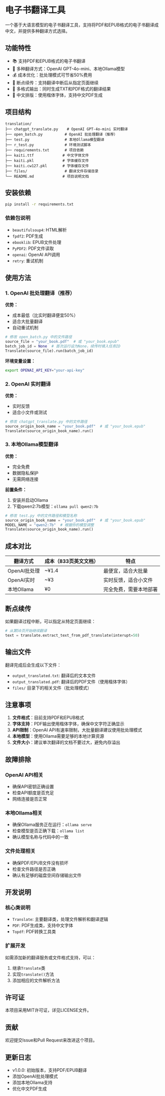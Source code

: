 # 电子书翻译工具

一个基于大语言模型的电子书翻译工具，支持将PDF和EPUB格式的电子书翻译成中文，并提供多种翻译方式选择。

## 功能特性

- 📚 支持PDF和EPUB格式的电子书翻译
- 🤖 多种翻译方式：OpenAI GPT-4o-mini、本地Ollama模型
- 💰 成本优化：批处理模式可节省50%费用
- 🔄 断点续传：支持翻译中断后从指定页面继续
- 📄 多格式输出：同时生成TXT和PDF格式的翻译结果
- 🎨 中文排版：使用楷体字体，支持中文PDF生成

## 项目结构

```
translation/
├── chatgpt_translate.py    # OpenAI GPT-4o-mini 实时翻译
├── open_batch.py          # OpenAI 批处理翻译（推荐）
├── test.py                # 本地Ollama模型翻译
├── r_test.py              # 环境测试脚本
├── requirements.txt       # 项目依赖
├── kaiti.ttf             # 中文字体文件
├── kaiti.pkl             # 字体缓存文件
├── kaiti.cw127.pkl       # 字体缓存文件
├── files/                 # 翻译文件存储目录
└── README.md             # 项目说明文档
```

## 安装依赖

```bash
pip install -r requirements.txt
```

### 依赖包说明

- `beautifulsoup4`: HTML解析
- `fpdf2`: PDF生成
- `ebooklib`: EPUB文件处理
- `PyPDF2`: PDF文件读取
- `openai`: OpenAI API调用
- `retry`: 重试机制

## 使用方法

### 1. OpenAI 批处理翻译（推荐）

**优势：**
- 成本最低（比实时翻译便宜50%）
- 适合大批量翻译
- 自动重试机制

```python
# 修改 open_batch.py 中的文件路径
source_file = "your_book.pdf"  # 或 "your_book.epub"
batch_job_id = None  # 首次运行设为None，续传时填入任务ID
Translate(source_file).run(batch_job_id)
```

**环境变量设置：**
```bash
export OPENAI_API_KEY="your-api-key"
```

### 2. OpenAI 实时翻译

**优势：**
- 实时反馈
- 适合小文件或测试

```python
# 修改 chatgpt_translate.py 中的文件路径
source_origin_book_name = "your_book.pdf"  # 或 "your_book.epub"
Translate(source_origin_book_name).run()
```

### 3. 本地Ollama模型翻译

**优势：**
- 完全免费
- 数据隐私保护
- 无需网络连接

**前置条件：**
1. 安装并启动Ollama
2. 下载qwen2:7b模型：`ollama pull qwen2:7b`

```python
# 修改 test.py 中的文件路径和模型名称
source_origin_book_name = "your_book.pdf"  # 或 "your_book.epub"
MODEL_NAME = "qwen2:7b"  # 根据你的模型调整
Translate(source_origin_book_name).run()
```

## 成本对比

| 翻译方式 | 成本（833页英文文档） | 特点 |
|---------|-------------------|------|
| OpenAI批处理 | ~¥1.4 | 最便宜，适合大批量 |
| OpenAI实时 | ~¥3 | 实时反馈，适合小文件 |
| 本地Ollama | ¥0 | 完全免费，需要本地部署 |

## 断点续传

如果翻译过程中断，可以指定从特定页面继续：

```python
# 从第50页开始继续翻译
text = translate.extract_text_from_pdf_translate(interupt=50)
```

## 输出文件

翻译完成后会生成以下文件：

- `output_translated.txt`: 翻译后的文本文件
- `output_translated.pdf`: 翻译后的PDF文件（使用楷体字体）
- `files/` 目录下的相关文件（批处理模式）

## 注意事项

1. **文件格式**：目前支持PDF和EPUB格式
2. **字体支持**：PDF输出使用楷体字体，确保中文字符正确显示
3. **API限制**：OpenAI API有速率限制，大批量翻译建议使用批处理模式
4. **本地模型**：使用Ollama需要足够的本地计算资源
5. **文件大小**：建议单次翻译的文档不要过大，避免内存溢出

## 故障排除

### OpenAI API相关
- 确保API密钥正确设置
- 检查API额度是否充足
- 网络连接是否正常

### 本地Ollama相关
- 确保Ollama服务正在运行：`ollama serve`
- 检查模型是否正确下载：`ollama list`
- 确认模型名称与代码中的一致

### 文件处理相关
- 确保PDF/EPUB文件没有损坏
- 检查文件路径是否正确
- 确认有足够的磁盘空间存储输出文件

## 开发说明

### 核心类说明

- `Translate`: 主要翻译类，处理文件解析和翻译逻辑
- `PDF`: PDF生成类，支持中文字体
- `Topdf`: PDF转换工具类

### 扩展开发

如需添加新的翻译服务或文件格式支持，可以：

1. 继承`Translate`类
2. 实现`translate()`方法
3. 添加相应的文件解析方法

## 许可证

本项目采用MIT许可证，详见LICENSE文件。

## 贡献

欢迎提交Issue和Pull Request来改进这个项目。

## 更新日志

- v1.0.0: 初始版本，支持PDF/EPUB翻译
- 添加OpenAI批处理模式
- 添加本地Ollama支持
- 优化中文PDF生成